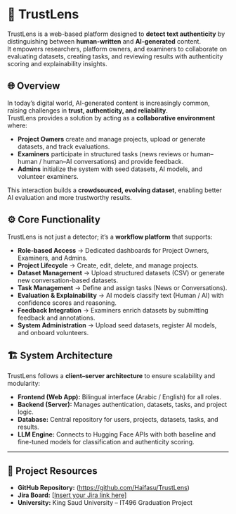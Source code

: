 # 🔎 TrustLens  

TrustLens is a web-based platform designed to **detect text authenticity** by distinguishing between **human-written** and **AI-generated** content.  
It empowers researchers, platform owners, and examiners to collaborate on evaluating datasets, creating tasks, and reviewing results with authenticity scoring and explainability insights.  


## 🌐 Overview  

In today’s digital world, AI-generated content is increasingly common, raising challenges in **trust, authenticity, and reliability**.  
TrustLens provides a solution by acting as a **collaborative environment** where:  

- **Project Owners** create and manage projects, upload or generate datasets, and track evaluations.  
- **Examiners** participate in structured tasks (news reviews or human–human / human–AI conversations) and provide feedback.  
- **Admins** initialize the system with seed datasets, AI models, and volunteer examiners.  

This interaction builds a **crowdsourced, evolving dataset**, enabling better AI evaluation and more trustworthy results.  


## ⚙️ Core Functionality  

TrustLens is not just a detector; it’s a **workflow platform** that supports:  

- **Role-based Access** → Dedicated dashboards for Project Owners, Examiners, and Admins.  
- **Project Lifecycle** → Create, edit, delete, and manage projects.  
- **Dataset Management** → Upload structured datasets (CSV) or generate new conversation-based datasets.  
- **Task Management** → Define and assign tasks (News or Conversations).  
- **Evaluation & Explainability** → AI models classify text (Human / AI) with confidence scores and reasoning.  
- **Feedback Integration** → Examiners enrich datasets by submitting feedback and annotations.  
- **System Administration** → Upload seed datasets, register AI models, and onboard volunteers.  


## 🏗️ System Architecture  

TrustLens follows a **client–server architecture** to ensure scalability and modularity:  

- **Frontend (Web App):** Bilingual interface (Arabic / English) for all roles.  
- **Backend (Server):** Manages authentication, datasets, tasks, and project logic.  
- **Database:** Central repository for users, projects, datasets, tasks, and results.  
- **LLM Engine:** Connects to Hugging Face APIs with both baseline and fine-tuned models for classification and authenticity scoring.  

---

## 📌 Project Resources  

- **GitHub Repository:**
  (https://github.com/Haifasu/TrustLens)  
- **Jira Board:** [[Insert your Jira link here](https://afnanalzakary.atlassian.net/jira/software/projects/WL2025/boards/3/backlog?atlOrigin=eyJpIjoiZTQ0ZGUzMGM0M2Q2NDBlM2I1MDJkZjY2NDI1OGZmZDciLCJwIjoiaiJ9)]  
- **University:** King Saud University – IT496 Graduation Project  

